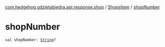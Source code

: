 [com.hedgehog.gdzietabiedra.api.response.shop](../index.md) / [ShopsItem](index.md) / [shopNumber](./shop-number.md)

# shopNumber

`val shopNumber: `[`String`](https://kotlinlang.org/api/latest/jvm/stdlib/kotlin/-string/index.html)`?`